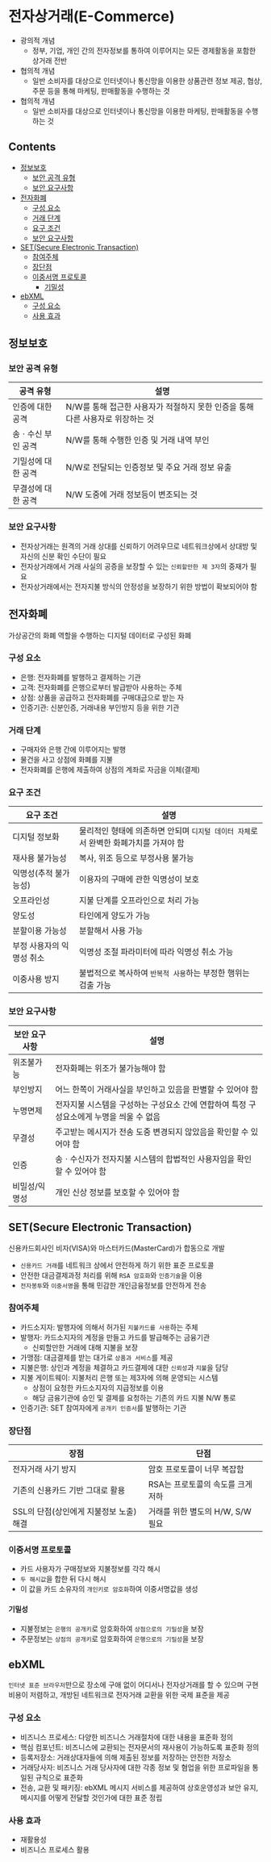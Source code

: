 전자상거래(E-Commerce)
===

- 광의적 개념
  - 정부, 기업, 개인 간의 전자정보를 통하여 이루어지는 모든 경제활동을 포함한 상거래 전반
- 협의적 개념
  - 일반 소비자를 대상으로 인터넷이나 통신망을 이용한 상품관련 정보 제공, 협상, 주문 등을 통해 마케팅, 판매활동을 수행하는 것
- 협의적 개념
  - 일반 소비자를 대상으로 인터넷이나 통신망을 이용한 마케팅, 판매활동을 수행하는 것

Contents
---

- [정보보호](#정보보호)
  - [보안 공격 유형](#보안-공격-유형)
  - [보안 요구사항](#보안-요구사항)
- [전자화폐](#전자화폐)
  - [구성 요소](#구성-요소)
  - [거래 단계](#거래-단계)
  - [요구 조건](#요구-조건)
  - [보안 요구사항](#보안-요구사항-1)
- [SET(Secure Electronic Transaction)](#setsecure-electronic-transaction)
  - [참여주체](#잠여주체)
  - [장단점](#장단점)
  - [이중서명 프로토콜](#이중서명-프로토콜)
    - [기밀성](#기밀성)
- [ebXML](#ebxml)
  - [구성 요소](#구성-요소-1)
  - [사용 효과](#사용-효과)

정보보호
---

### 보안 공격 유형

| 공격 유형 | 설명 |
|-----------|------|
| 인증에 대한 공격 | N/W를 통해 접근한 사용자가 적절하지 못한 인증을 통해 다른 사용자로 위장하는 것 |
| 송ㆍ수신 부인 공격 | N/W를 통해 수행한 인증 및 거래 내역 부인 |
| 기밀성에 대한 공격 | N/W로 전달되는 인증정보 및 주요 거래 정보 유출 |
| 무결성에 대한 공격 | N/W 도중에 거래 정보등이 변조되는 것 |

### 보안 요구사항

- 전자상거래는 원격의 거래 상대를 신뢰하기 어려우므로 네트워크상에서 상대방 및 자신의 신분 확인 수단이 필요
- 전자상거래에서 거래 사실의 공증을 보장할 수 있는 `신뢰할만한 제 3자`의 중재가 필요
- 전자상거래에서는 전자지불 방식의 안정성을 보장하기 위한 방법이 확보되어야 함

전자화폐
---

가상공간의 화폐 역할을 수행하는 디지털 데이터로 구성된 화폐

### 구성 요소

- 은행: 전자화폐를 발행하고 결제하는 기관
- 고객: 전자화폐를 은행으로부터 발급받아 사용하는 주체
- 상점: 상품을 공급하고 전자화폐를 구매대금으로 받는 자
- 인증기관: 신분인증, 거래내용 부인방지 등을 위한 기관

### 거래 단계

- 구매자와 은행 간에 이루어지는 발행
- 물건을 사고 상점에 화폐를 지불
- 전자화폐를 은행에 제출하여 상점의 계좌로 자금을 이체(결제)

### 요구 조건

| 요구 조건 | 설명 |
|-----------|------|
| 디지털 정보화 | 물리적인 형태에 의존하면 안되며 `디지털 데이터 자체`로서 완벽한 화폐가치를 가져야 함 |
| 재사용 불가능성 | 복사, 위조 등으로 부정사용 불가능 |
| 익명성(추적 불가능성) | 이용자의 구매에 관한 익명성이 보호 |
| 오프라인성 | 지불 단계를 오프라인으로 처리 가능 |
| 양도성 | 타인에게 양도가 가능 |
| 분할이용 가능성 | 분할해서 사용 가능 |
| 부정 사용자의 익명성 취소 | 익명성 조절 파라미터에 따라 익명성 취소 가능 |
| 이중사용 방지 | 불법적으로 복사하여 `반복적 사용`하는 부정한 행위는 검출 가능 |

### 보안 요구사항

| 보안 요구사항 | 설명 |
|----------------|------|
| 위조불가능 | 전자화폐는 위조가 불가능해야 함 |
| 부인방지 | 어느 한쪽이 거래사실을 부인하고 있음을 판별할 수 있어야 함 |
| 누명면제 | 전자지불 시스템을 구성하는 구성요소 간에 연합하여 특정 구성요소에게 누명을 씌울 수 없음 |
| 무결성 | 주고받는 메시지가 전송 도중 변경되지 않았음을 확인할 수 있어야 함
| 인증 | 송ㆍ수신자가 전자지불 시스템의 합법적인 사용자임을 확인할 수 있어야 함 |
| 비밀성/익명성 | 개인 신상 정보를 보호할 수 있어야 함 |

SET(Secure Electronic Transaction)
---

신용카드회사인 비자(VISA)와 마스터카드(MasterCard)가 합동으로 개발

- `신용카드 거래`를 네트워크 상에서 안전하게 하기 위한 표준 프로토콜
- 안전한 대금결제과정 처리를 위해 `RSA 암호화`와 `인증기술`을 이용
- `전자봉투`와 `이중서명`을 통해 민감한 개인금융정보를 안전하게 전송

### 참여주체

- 카드소지자: 발행자에 의해서 허가된 `지불카드를 사용`하는 주체
- 발행자: 카드소지자의 계정을 만들고 카드를 발급해주는 금융기관
  - 신뢰할만한 거래에 대해 지불을 보장
- 가맹점: 대금결제를 받는 대가로 `상품과 서비스`를 제공
- 지불은행: 상인과 계정을 체결하고 카드결제에 대한 `신뢰성`과 `지불`을 담당
- 지불 게이트웨이: 지불처리 은행 또는 제3자에 의해 운영되는 시스템
  - 상점이 요청한 카드소지자의 지급정보를 이용
  - 해당 금융기관에 승인 및 결제를 요청하는 기존의 카드 지불 N/W 통로
- 인증기관: SET 참여자에게 `공개키 인증서`를 발행하는 기관

### 장단점

| 장점 | 단점 |
|------|------|
| 전자거래 사기 방지 | 암호 프로토콜이 너무 복잡함 |
| 기존의 신용카드 기반 그대로 활용 | RSA는 프로토콜의 속도를 크게 저하 |
| SSL의 단점(상인에게 지불정보 노출) 해결 | 거래를 위한 별도의 H/W, S/W 필요 |

### 이중서명 프로토콜

- 카드 사용자가 구매정보와 지불정보를 각각 해시
- `두 해시값`을 합한 뒤 다시 해시
- 이 값을 카드 소유자의 `개인키로 암호화`하여 이중서명값을 생성

#### 기밀성

- 지불정보는 `은행의 공개키`로 암호화하여 `상점으로의 기밀성`을 보장
- 주문정보는 `상점의 공개키`로 암호화하여 `은행으로의 기밀성`을 보장

ebXML
---

`인터넷 표준 브라우저`만으로 장소에 구애 없이 어디서나 전자상거래를 할 수 있으며 구현 비용이 저렴하고, 개방된 네트워크로 전자거래 교환을 위한 국제 표준을 제공

### 구성 요소

- 비즈니스 프로세스: 다양한 비즈니스 거래절차에 대한 내용을 표준화 정의
- 핵심 컴포넌트: 비즈니스에 교환되는 전자문서의 재사용이 가능하도록 표준화 정의
- 등록저장소: 거래상대자들에 의해 제출된 정보를 저장하는 안전한 저장소
- 거래당사자: 비즈니스 거래 당사자에 대한 각종 정보 및 혐업을 위한 프로파일을 통일된 규칙으로 표준화
- 전송, 교환 및 패키징: ebXML 메시지 서비스를 제공하여 상호운영성과 보안 유지, 메시지를 어떻게 전달할 것인가에 대한 표준 정립

### 사용 효과

- 재활용성
- 비즈니스 프로세스 활용
